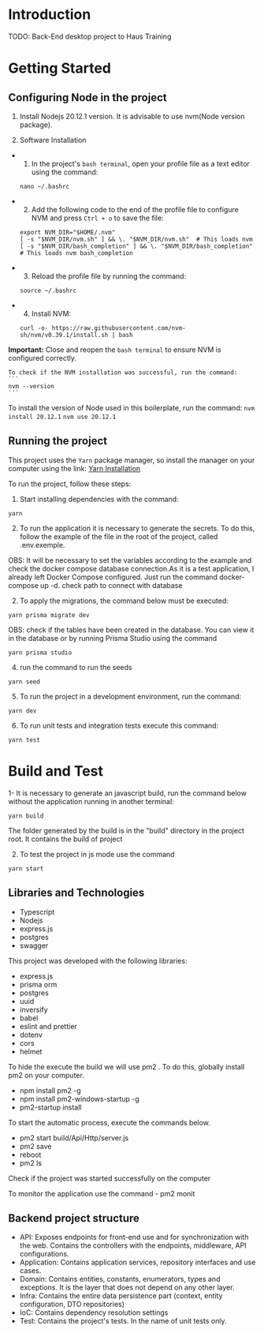 # Introduction 
TODO: Back-End desktop project to Haus Training

# Getting Started

## Configuring Node in the project
1. Install Nodejs 20.12.1 version. It is advisable to use nvm(Node version package).

2. Software Installation
  - 1. In the project's `bash terminal`, open your profile file as a text editor using the command:
    ```
    nano ~/.bashrc
    ```

  - 2. Add the following code to the end of the profile file to configure NVM and press `Ctrl + o` to save the file:
    ```
    export NVM_DIR="$HOME/.nvm"
    [ -s "$NVM_DIR/nvm.sh" ] && \. "$NVM_DIR/nvm.sh"  # This loads nvm
    [ -s "$NVM_DIR/bash_completion" ] && \. "$NVM_DIR/bash_completion"  # This loads nvm bash_completion
    ```

  - 3. Reload the profile file by running the command:
    ```
    source ~/.bashrc
    ```

  - 4. Install NVM:
    ```
    curl -o- https://raw.githubusercontent.com/nvm-sh/nvm/v0.39.1/install.sh | bash
    ```

  **Important:** Close and reopen the `bash terminal` to ensure NVM is configured correctly.

    To check if the NVM installation was successful, run the command:
    ```
    nvm --version
    ```

  To install the version of Node used in this boilerplate, run the command:
    ```
    nvm install 20.12.1
    ```
    ```
    nvm use 20.12.1
    ```

## Running the project
This project uses the `Yarn` package manager, so install the manager on your computer using the link:
[Yarn Installation](https://classic.yarnpkg.com/lang/en/docs/install/#windows-stable)

To run the project, follow these steps:

1. Start installing dependencies with the command:
```
yarn
```

2. To run the application it is necessary to generate the secrets. To do this, follow the example of the file in the root of the project, called .env.exemple. 

OBS: It will be necessary to set the variables according to the example and check the docker compose database connection.As it is a test application, I already left Docker Compose configured. Just run the command 
docker-compose up -d. check path to connect with database

2. To apply the migrations, the command below must be executed:
```
yarn prisma migrate dev
```
OBS: check if the tables have been created in the database. You can view it in the database or by running Prisma Studio using the command
```
yarn prisma studio
```
4. run the command to run the seeds
```
yarn seed
```

5. To run the project in a development environment, run the command:
```
yarn dev
```

6. To run unit tests and integration tests execute this command:
```
yarn test
```

# Build and Test
1- It is necessary to generate an javascript build, run the command below without the application running in another terminal:

  ```
  yarn build
  ```
The folder generated by the build is in the "build" directory in the project root. It contains the build of project

2. To test the project in js mode use the command
  ```
  yarn start
  ``` 

## Libraries and Technologies
  - Typescript 
  - Nodejs 
  - express.js
  - postgres
  - swagger

This project was developed with the following libraries:
  - express.js
  - prisma orm
  - postgres
  - uuid
  - inversify
  - babel
  - eslint and prettier
  - dotenv
  - cors
  - helmet


To hide the execute the build we will use pm2 . To do this, globally install pm2 on your computer.
  - npm install pm2 -g
  - npm install pm2-windows-startup -g
  - pm2-startup install

To start the automatic process, execute the commands below.
  - pm2 start build/Api/Http/server.js
  - pm2 save
  - reboot
  - pm2 ls

Check if the project was started successfully on the computer

To monitor the application use the command - pm2 monit


## Backend project structure

- API: Exposes endpoints for front-end use and for synchronization with the web. Contains the controllers with the endpoints, middleware, API configurations.
- Application: Contains application services, repository interfaces and use cases.
- Domain: Contains entities, constants, enumerators, types and exceptions. It is the layer that does not depend on any other layer.
- Infra: Contains the entire data persistence part (context, entity configuration, DTO repositories) 
- IoC: Contains dependency resolution settings
- Test: Contains the project's tests. In the name of unit tests only.